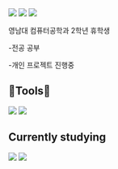 <img src="https://capsule-render.vercel.app/api?type=waving&height=300&color=FFE6E6&text=Welcome%20to%20LHJ's%20Github&section=header&textBg=false&reversal=false&fontColor=F4F4F4" />
<a href="mailto:gjini0907@gmail.com" target="_blank"><img src="https://img.shields.io/badge/gjini0907@gmail.com-EA4335?style=flat&logo=gmail&logoColor=white"/></a>
<a href="mailto:lim23@yu.ac.kr" target="_blank"><img src="https://img.shields.io/badge/lim23@yu.ac.kr-02569B?style=flat&logo=YU&logoColor=white"/></a>

영남대 컴퓨터공학과 2학년 휴학생

</a>-전공 공부

</a>-개인 프로젝트 진행중

## 🔨Tools🔨

<img src="https://img.shields.io/badge/VS-5C2D91?style=plastic&logo=visualstudio&logoColor=white"> <img src="https://img.shields.io/badge/VS_code-007ACC?style=plastic&logo=visualstudiocode&logoColor=white">

## Currently studying
<img src="https://img.shields.io/badge/C++-00599C?style=plastic&logo=cplusplus&logoColor=white"> <img src="https://img.shields.io/badge/C-A8B9CC?style=plastic&logo=c&logoColor=white">

<!--
**Lim-09/Lim-09** is a ✨ _special_ ✨ repository because its `README.md` (this file) appears on your GitHub profile.

Here are some ideas to get you started:

- 🔭 I’m currently working on ...
- 🌱 I’m currently learning ...
- 👯 I’m looking to collaborate on ...
- 🤔 I’m looking for help with ...
- 💬 Ask me about ...
- 📫 How to reach me: ...
- 😄 Pronouns: ...
- ⚡ Fun fact: ...
-->
